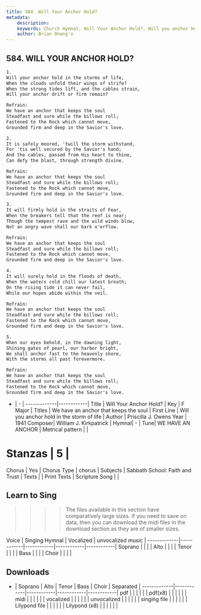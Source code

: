 ```yaml
---
title: 584. Will Your Anchor Hold?
metadata:
    description: 
    keywords: Church Hymnal, Will Your Anchor Hold?, Will you anchor hold in the storm of life, We have an anchor that keeps the soul
    author: Brian Onang'o
---
```



## 584. WILL YOUR ANCHOR HOLD?

```txt
1.
Will your anchor hold in the storms of life, 
When the clouds unfold their wings of strife? 
When the strong tides lift, and the cables strain, 
Will your anchor drift or firm remain? 

Refrain:
We have an anchor that keeps the soul 
Steadfast and sure while the billows roll; 
Fastened to the Rock which cannot move, 
Grounded firm and deep in the Savior's love. 

2.
It is safely moored, 'twill the storm withstand, 
For 'tis well secured by the Savior's hand; 
And the cables, passed from His heart to thine, 
Can defy the blast, through strength divine. 

Refrain:
We have an anchor that keeps the soul 
Steadfast and sure while the billows roll; 
Fastened to the Rock which cannot move, 
Grounded firm and deep in the Savior's love. 

3.
It will firmly hold in the straits of Fear, 
When the breakers tell that the reef is near; 
Though the tempest rave and the wild winds blow, 
Not an angry wave shall our bark o'erflow. 

Refrain:
We have an anchor that keeps the soul 
Steadfast and sure while the billows roll; 
Fastened to the Rock which cannot move, 
Grounded firm and deep in the Savior's love. 

4.
It will surely hold in the floods of death, 
When the waters cold chill our latest breath; 
On the rising tide it can never fail, 
While our hopes abide within the veil. 

Refrain:
We have an anchor that keeps the soul 
Steadfast and sure while the billows roll; 
Fastened to the Rock which cannot move, 
Grounded firm and deep in the Savior's love. 

5.
When our eyes behold, in the dawning light, 
Shining gates of pearl, our harbor bright, 
We shall anchor fast to the heavenly shore, 
With the storms all past forevermore.

Refrain:
We have an anchor that keeps the soul 
Steadfast and sure while the billows roll; 
Fastened to the Rock which cannot move, 
Grounded firm and deep in the Savior's love. 

```

- |   -  |
-------------|------------|
Title | Will Your Anchor Hold? |
Key | F Major |
Titles | We have an anchor that keeps the soul |
First Line | Will you anchor hold in the storm of life |
Author | Priscilla J. Owens
Year | 1941
Composer| William J. Kirkpatrick |
Hymnal|  - |
Tune| WE HAVE AN ANCHOR |
Metrical pattern | |
# Stanzas | 5 |
Chorus | Yes |
Chorus Type | chorus |
Subjects | Sabbath School: Faith and Trust |
Texts |  |
Print Texts | 
Scripture Song |  |
  
## Learn to Sing

>>>> The files available in this section have comparatively large sizes. If you need to save on data, then you can download the midi files in the download section as they are of smaller sizes.

Voice |  Singing Hymnal | Vocalized | unvocalized music |
-------------|------------|------------|------------|------------|
Soprano | | | |
Alto | | | |
Tenor | | | |
Bass | | | |
Choir | | | |

## Downloads

- |  Soprano | Alto | Tenor | Bass | Choir | Separated |
-------------|------------|------------|------------|------------|
pdf | | | | | |
pdf(x8) | | | | | |
midi | | | | | |
vocalized | | | | | |
unvocalized | | | | | |
singing file | | | | | |
Lilypond file | | | | | |
Lilypond (x8) | | | | | |
  